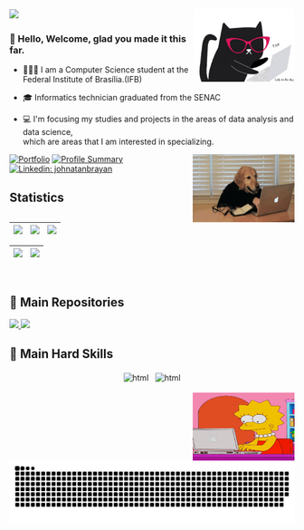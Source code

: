 <img src="https://github.com/ninivehelen/ninivehelen/blob/main/gif.gif" width="" /> 
 <img align='right' src="https://github.com/ninivehelen/ninivehelen/blob/main/giphy.gif" width="179">
 
<p align="center">
  <h3>👋 Hello, Welcome, glad you made it this far.</h3>
</p>

 - 👩🏽‍🎓 I am a Computer Science student at the Federal Institute of Brasília.(IFB)
 
 - 🎓 Informatics technician graduated from the SENAC
   
 - 💻 I'm focusing my studies and projects in the areas of data analysis and data science,</br>
  which are areas that I am interested in specializing.

 <img align="right" alt="gif" height="120" width="180"  src="https://github.com/ninivehelen/ninivehelen/blob/main/dog.gif">
 <div>
  
[![Portfolio](https://img.shields.io/badge/-Portfolio-orange?style=flat-square&logo=Portfolio&logoColor=whitee&link=https://ninivehelen.github.io/portfolio_ninive/)](https://ninivehelen.github.io/portfolio_ninive/)
[![Profile Summary](https://img.shields.io/badge/-Profile%20Summary-222222?style=flat-square&logo=ghost&logoColor=white&link=https://octoprofile.vercel.app/user?id=ninivehelen)](https://octoprofile.vercel.app/user?id=ninivehelen)
[![Linkedin: johnatanbrayan](https://img.shields.io/badge/-Linkedin-blue?style=flat-square&logo=Linkedin&logoColor=white&link=https://www.linkedin.com/in/ninivehelen/)](https://www.linkedin.com/in/ninivehelen/)
 
   
## Statistics

| ![](http://github-profile-summary-cards.vercel.app/api/cards/stats?username=ninivehelen&theme=panda) | ![](http://github-profile-summary-cards.vercel.app/api/cards/repos-per-language?username=ninivehelen&hide=Html&theme=panda) | ![](http://github-profile-summary-cards.vercel.app/api/cards/most-commit-language?username=ninivehelen&theme=panda) |
| :-: | :-: | :-: |

| ![](http://github-profile-summary-cards.vercel.app/api/cards/profile-details?username=ninivehelen&theme=panda) | ![](https://github-readme-streak-stats.herokuapp.com/?user=ninivehelen&hide_border=true&date_format=M%20j%5B%2C%20Y%5D&background=2D3742&stroke=2D3742&ring=6bbbca&fire=6bbbca&currStreakNum=fff&sideNums=6bbbca&currStreakLabel=6bbbca&sideLabels=fff&dates=fff) |
| :-: | :-: |

<br />
   
 ## 📂 Main Repositories
<a href="https://github.com/ninivehelen/Analise_De_Dados">
  <img height="120em" src="https://github-readme-stats.vercel.app/api/pin/?username=ninivehelen&repo=Analise_De_Dados&theme=panda" />
</a>

<a href="https://github.com/ninivehelen/Modelos_Machine_Learning">
  <img height="120em" src="https://github-readme-stats.vercel.app/api/pin/?username=ninivehelen&repo=Modelos_Machine_Learning&theme=panda" />
</a>
   
 ## 🔨 Main Hard Skills
 
<p align="center">
  <!-- For more icons please follow  https://github.com/MikeCodesDotNET/ColoredBadges -->
  <img src="https://img.shields.io/badge/-black?style=for-the-badge&logo=c&logoColor=white" alt="html" style="vertical-align:top; margin:4px">    
  <img src="https://img.shields.io/badge/Python-FFD43B?style=for-the-badge&logo=python&logoColor=blue" alt="html" style="vertical-align:top; margin:4px">    
    
</p>
 

<img align="right" alt="gif" height="120" width="180" src="https://github.com/ninivehelen/ninivehelen/blob/main/lisa.gif">

  ![Snake animation](https://github.com/ninivehelen/ninivehelen/blob/main/github-contribution-grid-snake.svg)
 
</div>



